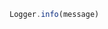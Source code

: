 <!--TITLE:Logger.info()-->
<!--ABOUT:Upspark's Logger API module.-->

```javascript
Logger.info(message)
```